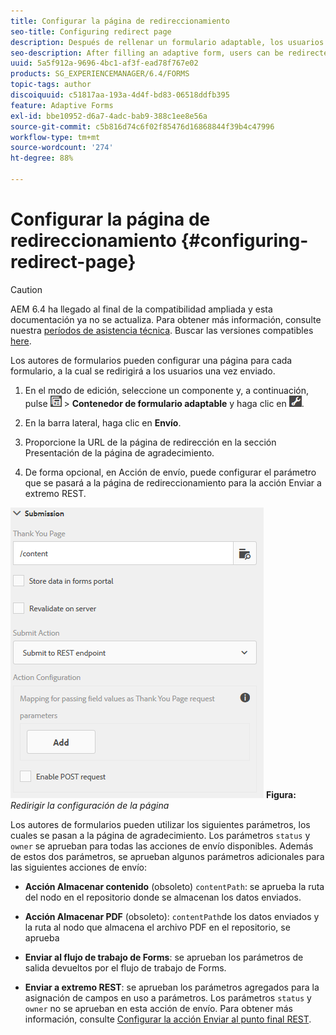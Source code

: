 ```yaml
---
title: Configurar la página de redireccionamiento
seo-title: Configuring redirect page
description: Después de rellenar un formulario adaptable, los usuarios pueden ser redirigidos a una página web que los autores del formulario pueden configurar mientras lo crean..
seo-description: After filling an adaptive form, users can be redirected to a webpage that form authors can configure while creating the form.
uuid: 5a5f912a-9696-4bc1-af3f-ead78f767e02
products: SG_EXPERIENCEMANAGER/6.4/FORMS
topic-tags: author
discoiquuid: c51817aa-193a-4d4f-bd83-06518ddfb395
feature: Adaptive Forms
exl-id: bbe10952-d6a7-4adc-bab9-388c1ee8e56a
source-git-commit: c5b816d74c6f02f85476d16868844f39b4c47996
workflow-type: tm+mt
source-wordcount: '274'
ht-degree: 88%

---
```


# Configurar la página de redireccionamiento {#configuring-redirect-page}

>[!CAUTION]
>
>AEM 6.4 ha llegado al final de la compatibilidad ampliada y esta documentación ya no se actualiza. Para obtener más información, consulte nuestra [períodos de asistencia técnica](https://helpx.adobe.com/es/support/programs/eol-matrix.html). Buscar las versiones compatibles [here](https://experienceleague.adobe.com/docs/).

Los autores de formularios pueden configurar una página para cada formulario, a la cual se redirigirá a los usuarios una vez enviado.

1. En el modo de edición, seleccione un componente y, a continuación, pulse ![field-level](assets/field-level.png) > **Contenedor de formulario adaptable** y haga clic en ![cmppr](assets/cmppr.png).

1. En la barra lateral, haga clic en **Envío**.

1. Proporcione la URL de la página de redirección en la sección Presentación de la página de agradecimiento.
1. De forma opcional, en Acción de envío, puede configurar el parámetro que se pasará a la página de redireccionamiento para la acción Enviar a extremo REST.

![Configuración de la página de redireccionamiento](assets/thank-you-setting-1.png)
**Figura:** *Redirigir la configuración de la página*

Los autores de formularios pueden utilizar los siguientes parámetros, los cuales se pasan a la página de agradecimiento. Los parámetros `status` y `owner` se aprueban para todas las acciones de envío disponibles. Además de estos dos parámetros, se aprueban algunos parámetros adicionales para las siguientes acciones de envío:

* **Acción Almacenar contenido** (obsoleto) `contentPath`: se aprueba la ruta del nodo en el repositorio donde se almacenan los datos enviados.

* **Acción Almacenar PDF** (obsoleto): `contentPath`de los datos enviados y la ruta al nodo que almacena el archivo PDF en el repositorio, se aprueba 

* **Enviar al flujo de trabajo de Forms**: se aprueban los parámetros de salida devueltos por el flujo de trabajo de Forms.

* **Enviar a extremo REST**: se aprueban los parámetros agregados para la asignación de campos en uso a parámetros. Los parámetros `status` y `owner` no se aprueban en esta acción de envío. Para obtener más información, consulte [Configurar la acción Enviar al punto final REST](/help/forms/using/configuring-submit-actions.md).
